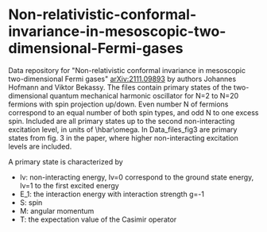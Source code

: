 # Non-relativistic-conformal-invariance-in-mesoscopic-two-dimensional-Fermi-gases
Data repository for "Non-relativistic conformal invariance in mesoscopic two-dimensional Fermi gases" [arXiv:2111.09893](https://arxiv.org/abs/2111.09893) by  authors Johannes Hofmann and Viktor Bekassy. 
The files contain primary states of the two-dimensional quantum mechanical harmonic oscillator for N=2 to N=20 fermions with spin projection up/down. Even number N of fermions correspond to an equal number of both spin types, and odd N to one excess spin. Included are all primary states up to the second non-interacting excitation level, in units of \hbar\omega. In Data_files_fig3 are primary states from fig. 3 in the paper, where higher non-interacting excitation levels are included. 

A primary state is characterized by
- lv: non-interacting energy, lv=0 correspond to the ground state energy, lv=1 to the first excited energy  
- E_1: the interaction energy with interaction strength g=-1
- S: spin 
- M: angular momentum 
- T: the expectation value of the Casimir operator

